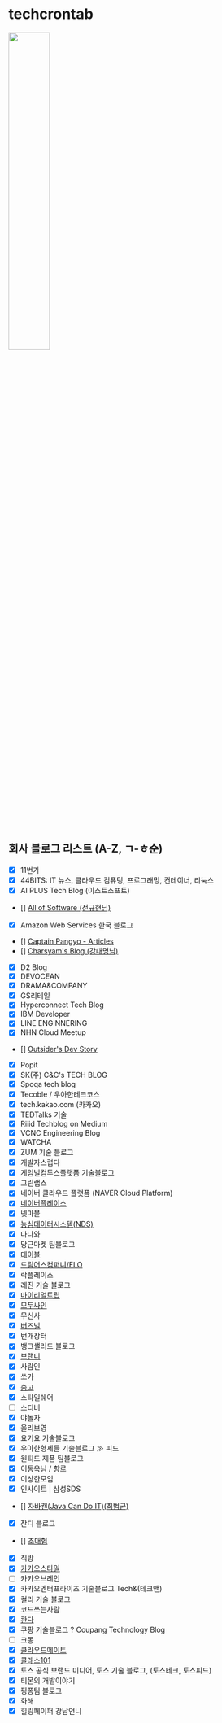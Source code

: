 # techcrontab
<img src="https://scontent-gmp1-1.xx.fbcdn.net/v/t39.30808-6/268786456_110404478182435_34759209790788281_n.jpg?_nc_cat=104&ccb=1-5&_nc_sid=e3f864&_nc_ohc=ni9C80f3zgsAX_sTqZQ&_nc_ht=scontent-gmp1-1.xx&oh=00_AT--F0GfzvycgZBAgzW7Stnaj_l6V44I9ymYOpRdlPazsA&oe=61D62C72" width="40%" height="40%"/>

## 회사 블로그 리스트 (A-Z, ㄱ-ㅎ순)
- [x] 11번가
- [x] 44BITS: IT 뉴스, 클라우드 컴퓨팅, 프로그래밍, 컨테이너, 리눅스
- [x] AI PLUS Tech Blog (이스트소프트)
- [] [All of Software (전규현님)](http://www.allofsoftware.net/)
- [x] Amazon Web Services 한국 블로그
- [] [Captain Pangyo - Articles](https://joshua1988.github.io/)
- [] [Charsyam's Blog (강대명님)](https://charsyam.wordpress.com/)
- [x] D2 Blog
- [x] DEVOCEAN
- [x] DRAMA&COMPANY
- [x] GS리테일
- [x] Hyperconnect Tech Blog
- [x] IBM Developer
- [x] LINE ENGINNERING
- [x] NHN Cloud Meetup
- [] [Outsider's Dev Story](https://blog.outsider.ne.kr/)
- [x] Popit
- [x] SK(주) C&C's TECH BLOG
- [x] Spoqa tech blog
- [x] Tecoble / 우아한테크코스
- [x] tech.kakao.com (카카오)
- [x] TEDTalks 기술
- [x] Riiid Techblog on Medium
- [x] VCNC Engineering Blog
- [x] WATCHA
- [x] ZUM 기술 블로그
- [x] 개발자스럽다
- [x] 게임빌컴투스플랫폼 기술블로그
- [x] 그린랩스
- [x] 네이버 클라우드 플랫폼 (NAVER Cloud Platform)
- [x] [네이버플레이스](https://medium.com/naver-place-dev)
- [x] 넷마블
- [x] [농심데이터시스템(NDS)](https://tech.cloud.nongshim.co.kr)
- [x] 다나와
- [x] 당근마켓 팀블로그
- [x] [데이블](https://teamdable.github.io)
- [x] [드림어스컴퍼니/FLO](https://www.blog-dreamus.com/)
- [x] 락플레이스
- [x] 레진 기술 블로그
- [x] [마이리얼트립](https://medium.com/myrealtrip-product)
- [x] [모두싸인](https://team.modusign.co.kr)
- [x] 무신사
- [x] [버즈빌](https://tech.buzzvil.com/)
- [x] 번개장터
- [x] 뱅크샐러드 블로그
- [x] [브랜디](http://labs.brandi.co.kr)
- [x] 사람인
- [x] 쏘카
- [x] [숨고](https://medium.com/soomgo-tech)
- [x] 스타일쉐어
- [ ] 스티비
- [x] 야놀자
- [x] 올리브영
- [x] 요기요 기술블로그
- [x] 우아한형제들 기술블로그 ≫ 피드
- [x] 원티드 제품 팀블로그
- [x] 이동욱님 / 향로
- [x] 이상한모임
- [x] 인사이트 | 삼성SDS
- [] [자바캔(Java Can Do IT)(최범균)](https://javacan.tistory.com/)
- [x] 잔디 블로그
- [] [조대협](https://bcho.tistory.com/)
- [x] 직방
- [x] [카카오스타일](https://devblog.croquis.com/ko/)
- [ ] 카카오브레인
- [x] 카카오엔터프라이즈 기술블로그 Tech&(테크앤)
- [x] 컬리 기술 블로그
- [x] 코드쓰는사람
- [x] [콴다](https://blog.mathpresso.com/)
- [x] 쿠팡 기술블로그 ? Coupang Technology Blog
- [ ] 크몽
- [x] [클라우드메이트](https://tech.cloudmt.co.kr)
- [x] [클래스101](https://medium.com/class101)
- [x] 토스 공식 브랜드 미디어, 토스 기술 블로그, (토스테크, 토스피드)
- [x] 티몬의 개발이야기
- [x] 핑퐁팀 블로그
- [x] 화해
- [x] 힐링페이퍼 강남언니
